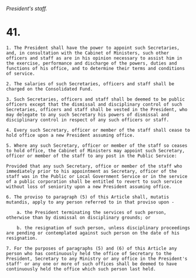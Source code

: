 *President's staff.*

# 41.

    1. The President shall have the power to appoint such Secretaries, and, in consultation with the Cabinet of Ministers, such other officers and staff as are in his opinion necessary to assist him in the exercise, performance and discharge of the powers, duties and functions of his office, and to determine their terms and conditions of service.

    2. The salaries of such Secretaries, officers and staff shall be charged on the Consolidated Fund.

    3. Such Secretaries, officers and staff shall be deemed to be public officers except that the dismissal and disciplinary control of such Secretaries, officers and staff shall be vested in the President, who may delegate to any such Secretary his powers of dismissal and disciplinary control in respect of any such officers or staff.

    4. Every such Secretary, officer or member of the staff shall cease to hold office upon a new President assuming office.

    5. Where any such Secretary, officer or member of the staff so ceases to hold office, the Cabinet of Ministers may appoint such Secretary, officer or member of the staff to any post in the Public Service:

    Provided that any such Secretary, office or member of the staff who immediately prior to his appointment as Secretary, officer of the staff was in the Public or Local Government Service or in the service of a public corporation shall be entitled to revert to such service without loss of seniority upon a new President assuming office.

    6. The proviso to paragraph (5) of this Article shall, mutatis mutandis, apply to any person referred to in that proviso upon -

        a. the President terminating the services of such person, otherwise than by dismissal on disciplinary grounds; or

        b. the resignation of such person, unless disciplinary proceedings are pending or contemplated against such person on the date of his resignation.

    7. For the purposes of paragraphs (5) and (6) of this Article any person who has continuously held the office of Secretary to the President, Secretary to any Ministry or any office in the President's staff' or any one or more of such offices shall be deemed to have continuously held the office which such person last held.